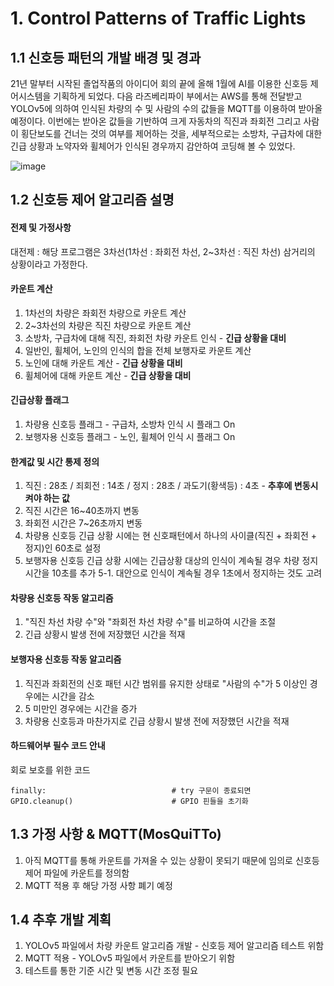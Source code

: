 # 1. Control Patterns of Traffic Lights

## 1.1 신호등 패턴의 개발 배경 및 경과

21년 말부터 시작된 졸업작품의 아이디어 회의 끝에 올해 1월에 AI를 이용한 신호등 제어시스템을 기획하게 되었다. 다음 라즈베리파이 부에서는 AWS를 통해 전달받고 YOLOv5에 의하여 인식된 차량의 수 및 사람의 수의 값들을 MQTT를 이용하여 받아올 예정이다. 이번에는 받아온 값들을 기반하여 크게 자동차의 직진과 좌회전 그리고 사람이 횡단보도를 건너는 것의 여부를 제어하는 것을, 세부적으로는 소방차, 구급차에 대한 긴급 상황과 노약자와 휠체어가 인식된 경우까지 감안하여 코딩해 볼 수 있었다.

![image](https://user-images.githubusercontent.com/103302903/170281334-1c2e964b-f2ed-4c64-815e-359cd93feff7.png)

## 1.2 신호등 제어 알고리즘 설명

#### 전제 및 가정사항
대전제 : 해당 프로그램은 3차선(1차선 : 좌회전 차선, 2~3차선 : 직진 차선) 삼거리의 상황이라고 가정한다.

#### 카운트 계산
1. 1차선의 차량은 좌회전 차량으로 카운트 계산
2. 2~3차선의 차량은 직진 차량으로 카운트 계산
3. 소방차, 구급차에 대해 직진, 좌회전 차량 카운트 인식 - **긴급 상황을 대비**
4. 일반인, 휠체어, 노인의 인식의 합을 전체 보행자로 카운트 계산
5. 노인에 대해 카운트 계산 - **긴급 상황을 대비**
6. 휠체어에 대해 카운트 계산 - **긴급 상황을 대비**

#### 긴급상황 플래그
1. 차량용 신호등 플래그 - 구급차, 소방차 인식 시 플래그 On
2. 보행자용 신호등 플래그 - 노인, 휠체어 인식 시 플래그 On

#### 한계값 및 시간 통제 정의
1. 직진 : 28초 / 죄회전 : 14초 / 정지 : 28초 / 과도기(황색등) : 4초 - **추후에 변동시켜야 하는 값**
2. 직진 시간은 16~40초까지 변동
3. 좌회전 시간은 7~26초까지 변동 
4. 차량용 신호등 긴급 상황 시에는 현 신호패턴에서 하나의 사이클(직진 + 좌회전 + 정지)인 60초로 설정
5. 보행자용 신호등 긴급 상황 시에는 긴급상황 대상의 인식이 계속될 경우 차량 정지 시간을 10초를 추가
    5-1. 대안으로 인식이 계속될 경우 1초에서 정지하는 것도 고려

#### 차량용 신호등 작동 알고리즘
1. "직진 차선 차량 수"와 "좌회전 차선 차량 수"를 비교하여 시간을 조절
2. 긴급 상황시 발생 전에 저장했던 시간을 적재

#### 보행자용 신호등 작동 알고리즘
1. 직진과 좌회전의 신호 패턴 시간 범위를 유지한 상태로 "사람의 수"가 5 이상인 경우에는 시간을 감소
2. 5 미만인 경우에는 시간을 증가
3. 차량용 신호등과 마찬가지로 긴급 상황시 발생 전에 저장했던 시간을 적재

#### 하드웨어부 필수 코드 안내
회로 보호를 위한 코드

    finally:                            # try 구문이 종료되면
    GPIO.cleanup()                      # GPIO 핀들을 초기화

## 1.3 가정 사항 & MQTT(MosQuiTTo)
1. 아직 MQTT를 통해 카운트를 가져올 수 있는 상황이 못되기 때문에 임의로 신호등 제어 파일에 카운트를 정의함
2. MQTT 적용 후 해당 가정 사항 폐기 예정

## 1.4 추후 개발 계획
1. YOLOv5 파일에서 차량 카운트 알고리즘 개발 - 신호등 제어 알고리즘 테스트 위함
2. MQTT 적용 - YOLOv5 파일에서 카운트를 받아오기 위함
3. 테스트를 통한 기준 시간 및 변동 시간 조정 필요
